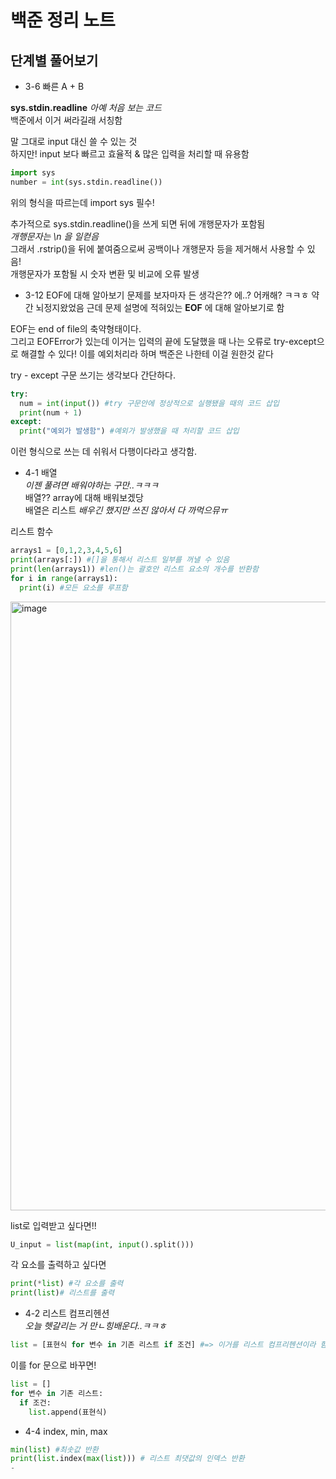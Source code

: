 # 백준 정리 노트

## 단계별 풀어보기

- 3-6 빠른 A + B

  
**sys.stdin.readline**
  *아예 처음 보는 코드*  
  백준에서 이거 써라길래 서칭함


  말 그대로 input 대신 쓸 수 있는 것  
  하지만! input 보다 빠르고 효율적 & 많은 입력을 처리할 때 유용함

  ```python  
  import sys  
  number = int(sys.stdin.readline())
  ```
  위의 형식을 따르는데 import sys 필수!

  추가적으로 sys.stdin.readline()을 쓰게 되면 뒤에 개행문자가 포함됨  
  *개행문자는 \n 을 일컫음*  
  그래서 .rstrip()을 뒤에 붙여줌으로써 공백이나 개행문자 등을 제거해서 사용할 수 있음!  
  개행문자가 포함될 시 숫자 변환 및 비교에 오류 발생




- 3-12 EOF에 대해 알아보기
문제를 보자마자 든 생각은?? 에..? 어캐해? ㅋㅋㅎ
약간 뇌정지왔었음
근데 문제 설명에 적혀있는 **EOF** 에 대해 알아보기로 함

EOF는 end of file의 축약형태이다.  
그리고 EOFError가 있는데 이거는 입력의 끝에 도달했을 때 나는 오류로 try-except으로 해결할 수 있다!
이를 예외처리라 하며 백준은 나한테 이걸 원한것 같다  

try - except 구문 쓰기는 생각보다 간단하다.

```python
try:
  num = int(input()) #try 구문안에 정상적으로 실행됐을 때의 코드 삽입
  print(num + 1)
except:
  print("예외가 발생함") #예외가 발생했을 때 처리할 코드 삽입
```
이런 형식으로 쓰는 데 쉬워서 다행이다라고 생각함.








- 4-1 배열  
*이젠 풀려면 배워야하는 구만..ㅋㅋㅋ*  
배열?? array에 대해 배워보겠당  
배열은 리스트 *배우긴 했지만 쓰진 않아서 다 까먹으뮤ㅠ*

리스트 함수
```python
arrays1 = [0,1,2,3,4,5,6]
print(arrays[:]) #[]을 통해서 리스트 일부를 꺼낼 수 있음
print(len(arrays1)) #len()는 괄호안 리스트 요소의 개수를 반환함
for i in range(arrays1):
  print(i) #모든 요소를 루프함
```

<img width="1462" height="974" alt="image" src="https://github.com/user-attachments/assets/60a3a825-c34d-4689-91e0-6148acc50301" />  

list로 입력받고 싶다면!!
```python
U_input = list(map(int, input().split()))
```
각 요소를 출력하고 싶다면
```python
print(*list) #각 요소를 출력
print(list)# 리스트를 출력
```

- 4-2 리스트 컴프리헨션  
*오늘 헷갈리는 거 만ㄴ힝배운다..ㅋㅋㅎ*

```python
list = [표현식 for 변수 in 기존 리스트 if 조건] #=> 이거를 리스트 컴프리헨션이라 함!
```

이를 for 문으로 바꾸면!  

```python
list = []
for 변수 in 기존 리스트:
  if 조건:
    list.append(표현식)
```


- 4-4 index, min, max
 ```python
min(list) #최솟값 반환
print(list.index(max(list))) # 리스트 최댓값의 인덱스 반환
- 
